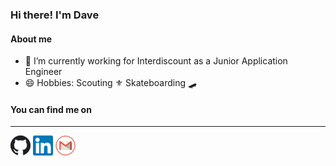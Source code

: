 ### Hi there! I'm Dave

#### About me 

- 🔭 I’m currently working for Interdiscount as a Junior Application Engineer
- 😄 Hobbies: Scouting ⚜️ Skateboarding 🛹

#### You can find me on 
---
[![github](https://github.com/vonmuehlenen/vonmuehlenen/blob/master/assets/github.png)][1] [![linkedin](https://github.com/vonmuehlenen/vonmuehlenen/blob/master/assets/linkedin.png)][2] [![gmail](https://github.com/vonmuehlenen/vonmuehlenen/blob/master/assets/gmail.png)][3]

[1]: http://www.github.com/vonmuehlenen
[2]: https://ch.linkedin.com/in/david-von-m%C3%BChlenen-451537178
[3]: mailto:david.vonmuehlenen@gmail.com
